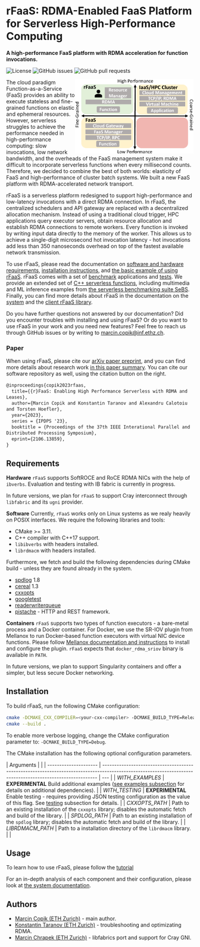 # rFaaS: RDMA-Enabled FaaS Platform for Serverless High-Performance Computing

**A high-performance FaaS platform with RDMA acceleration for function invocations.**

![License](https://img.shields.io/github/license/spcl/rfaas)
![GitHub issues](https://img.shields.io/github/issues/spcl/serverless-benchmarks)
![GitHub pull requests](https://img.shields.io/github/issues-pr/spcl/serverless-benchmarks)

[<img alt="rFaaS vs HPC vs FaaS" src="docs/systems_comparison.png" height="200" align="right" title="rFaaS vs HPC vs FaaS"/>](docs/systems_comparison.png)
The cloud paradigm Function-as-a-Service (FaaS) provides an ability to execute stateless and fine-grained functions on elastic and ephemeral resources. However, serverless struggles to achieve the performance needed in high-performance computing: slow invocations, low network bandwidth, and the overheads of the FaaS management system make it difficult to incorporate serverless functions when every millisecond counts. Therefore, we decided to combine the best of both worlds: elasticity of FaaS and high-performance of cluster batch systems. We built a new FaaS platform with RDMA-accelerated network transport.

rFaaS is a serverless platform redesigned to support high-performance and low-latency invocations with a direct RDMA connection.
In rFaaS, the centralized schedulers and API gateway are replaced with a decentralized allocation mechanism. Instead of using a traditional cloud trigger, HPC applications query executor servers, obtain resource allocation and establish RDMA connections to remote workers. Every function is invoked by writing input data directly to the memory of the worker. This allows us to achieve a single-digit microsecond hot invocation latency - hot invocations add less than 350 nanoseconds overhead on top of the fastest available network transmission.

To use rFaaS, please read the documentation on [software and hardware requirements](#requirements), [installation instructions](#installation), and [the basic example of using rFaaS](#usage). rFaaS comes with a set of [benchmark](docs/benchmarks.md) applications and [tests](docs/testing). We provide an extended set of [C++ serverless functions](docs/examples.md), including multimedia and ML inference examples from [the serverless benchmarking suite SeBS](https://github.com/spcl/serverless-benchmarks). Finally, you can find more details about rFaaS in the documentation on the [system](docs/system.md) and the [client rFaaS library](docs/client_library.md).

Do you have further questions not answered by our documentation? Did you encounter troubles with installing and using rFaaS? Or do you want to use rFaaS in your work and you need new features? Feel free to reach us through GitHub issues or by writing to <marcin.copik@inf.ethz.ch>.

### Paper

When using rFaaS, please cite our [arXiv paper preprint](https://arxiv.org/abs/2106.13859), and you can
find more details about research work [in this paper summary](mcopik.github.io/projects/rfaas/).
You can cite our software repository as well, using the citation button on the right.

```
@inproceedings{copik2023rfaas,
  title={{r}FaaS: Enabling High Performance Serverless with RDMA and Leases},
  author={Marcin Copik and Konstantin Taranov and Alexandru Calotoiu and Torsten Hoefler},
  year={2023},
  series = {IPDPS '23},
  booktitle = {Proceedings of the 37th IEEE Interational Parallel and Distributed Processing Symposium},
  eprint={2106.13859},
}
```

## Requirements

**Hardware** `rFaaS` supports SoftROCE and RoCE RDMA NICs with the help of `ibverbs`.
Evaluation and testing with IB fabric is currently in progress.

In future versions, we plan for `rFaaS` to support Cray interconnect through `libfabric` and
its `ugni` provider.

**Software** Currently, `rFaaS` works only on Linux systems as we realy heavily on POSIX interfaces. We require the following libraries and tools:

- CMake >= 3.11.
- C++ compiler with C++17 support.
- `libibverbs` with headers installed.
- `librdmacm` with headers installed.

Furthermore, we fetch and build the following dependencies during CMake build - unless
they are found already in the system.

- [spdlog](https://github.com/gabime/spdlog) 1.8
- [cereal](https://uscilab.github.io/cereal/) 1.3
- [cxxopts](https://github.com/jarro2783/cxxopts)
- [googletest](https://github.com/google/googletest)
- [readerwriterqueue](https://github.com/cameron314/readerwriterqueue)
- [pistache](https://github.com/pistacheio/pistache) - HTTP and REST framework.

**Containers**
`rFaaS` supports two types of function executors - a bare-metal process and a Docker container. For Docker, we use the SR-IOV plugin from Mellanox to run Docker-based function executors with virtual NIC device functions. Please follow [Mellanox documentation and instructions](https://community.mellanox.com/s/article/Docker-RDMA-SRIOV-Networking-with-ConnectX4-ConnectX5-ConnectX6) to install and configure the plugin.
`rFaaS` expects that `docker_rdma_sriov` binary is available in `PATH`.

In future versions, we plan to support Singularity containers and offer a simpler, but less secure Docker networking.

## Installation

To build rFaaS, run the following CMake configuration:

```bash
cmake -DCMAKE_CXX_COMPILER=<your-cxx-compiler> -DCMAKE_BUILD_TYPE=Release <source-dir>
cmake --build .
```

To enable more verbose logging, change the CMake configuration parameter to: `-DCMAKE_BUILD_TYPE=Debug`.

The CMake installation has the following optional configuration parameters.

| Arguments             |                                                                                                                                                            |
| --------------------- | ---------------------------------------------------------------------------------------------------------------------------------------------------------- | --- |
| <i>WITH_EXAMPLES</i>  | **EXPERIMENTAL** Build additional examples ([see examples subsection](docs/examples.md) for details on additional dependencies).                           |
| <i>WITH_TESTING</i>   | **EXPERIMENTAL** Enable testing - requires providing JSON testing configuration as the value of this flag. See [testing](#testing) subsection for details. |
| <i>CXXOPTS_PATH</i>   | Path to an existing installation of the `cxxopts` library; disables the automatic fetch and build of the library.                                          |
| <i>SPDLOG_PATH</i>    | Path to an existing installation of the `spdlog` library; disables the automatic fetch and build of the library.                                           |
| <i>LIBRDMACM_PATH</i> | Path to a installation directory of the `librdmacm` library.                                                                                               |     |

## Usage

To learn how to use rFaaS, please follow the [tutorial](docs/tutorial.md)

For an in-depth analysis of each component and their configuration, please look at [the system documentation](docs/system.md).

## Authors

- [Marcin Copik (ETH Zurich)](https://github.com/mcopik/) - main author.
- [Konstantin Taranov (ETH Zurich)](https://github.com/TaranovK) - troubleshooting and optimizating RDMA.
- [Marcin Chrapek (ETH Zurich)](https://github.com/marchrap) - libfabrics port and support for Cray GNI.
